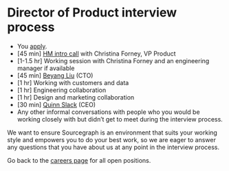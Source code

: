 # Director of Product interview process

- You [apply](https://jobs.lever.co/sourcegraph/3d9b0fae-707f-4e38-b8f6-1f5cfd47e9f0).
- [45 min] [HM intro call](../hm_intro_call.md) with Christina Forney, VP Product
- [1-1.5 hr] Working session with Christina Forney and an engineering manager if available
- [45 min] [Beyang Liu](../../../../../company/team/index.md#beyang-liu) (CTO)
- [1 hr] Working with customers and data
- [1 hr] Engineering collaboration
- [1 hr] Design and marketing collaboration
- [30 min] [Quinn Slack](../../../../../company/team/index.md#quinn-slack) (CEO)
- Any other informal conversations with people who you would be working closely with but didn’t get to meet during the interview process.

We want to ensure Sourcegraph is an environment that suits your working style and empowers you to do your best work, so we are eager to answer any questions that you have about us at any point in the interview process.

Go back to the [careers page](../../../../../company/careers.md) for all open positions.
